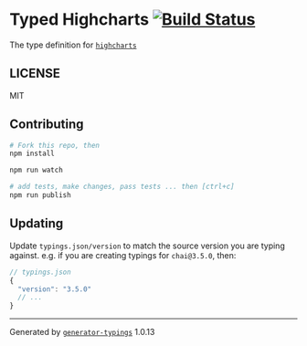 # Typed Highcharts  [![Build Status](https://travis-ci.org/it@github.com:Tapad/typed-highcharts.svg?branch=master)](https://travis-ci.org/it@github.com:Tapad/typed-highcharts)


The type definition for [`highcharts`](https://github.com/highcharts/highcharts-dist.git)

## LICENSE

MIT

## Contributing

```sh
# Fork this repo, then
npm install

npm run watch

# add tests, make changes, pass tests ... then [ctrl+c]
npm run publish
```

## Updating

Update `typings.json/version` to match the source version you are typing against.
e.g. if you are creating typings for `chai@3.5.0`, then:

```js
// typings.json
{
  "version": "3.5.0"
  // ...
}
```

----

Generated by [`generator-typings`](https://github.com/typings/generator-typings) 1.0.13
